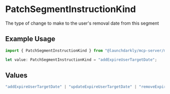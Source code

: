 # PatchSegmentInstructionKind

The type of change to make to the user's removal date from this segment

## Example Usage

```typescript
import { PatchSegmentInstructionKind } from "@launchdarkly/mcp-server/models/components";

let value: PatchSegmentInstructionKind = "addExpireUserTargetDate";
```

## Values

```typescript
"addExpireUserTargetDate" | "updateExpireUserTargetDate" | "removeExpireUserTargetDate"
```